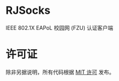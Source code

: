 # RJSocks

IEEE 802.1X EAPoL 校园网 (FZU) 认证客户端

 
# 许可证

除非另据说明，所有代码根据 [MIT 许可](https://github.com/tr3ee/go-rjsocks/edit/master/LICENSE) 发布。
